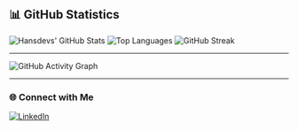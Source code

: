 ## 📊 GitHub Statistics

![Hansdevs' GitHub Stats](https://github-readme-stats.vercel.app/api?username=hansdevs&show_icons=true&theme=tokyonight&hide_border=true&card_width=450)
![Top Languages](https://github-readme-stats.vercel.app/api/top-langs/?username=hansdevs&layout=compact&theme=tokyonight&hide_border=true&card_width=450)
![GitHub Streak](https://github-readme-streak-stats.herokuapp.com/?user=hansdevs&theme=tokyonight&hide_border=true)


---

![GitHub Activity Graph](https://github-readme-activity-graph.vercel.app/graph?username=hansdevs&theme=tokyo-night&hide_border=true)

---

### 🌐 Connect with Me  
[![LinkedIn](https://img.shields.io/badge/LinkedIn-Profile-0A66C2?style=for-the-badge&logo=linkedin&logoColor=white)](https://www.linkedin.com/in/hans-gamlien-59ab1a265)
